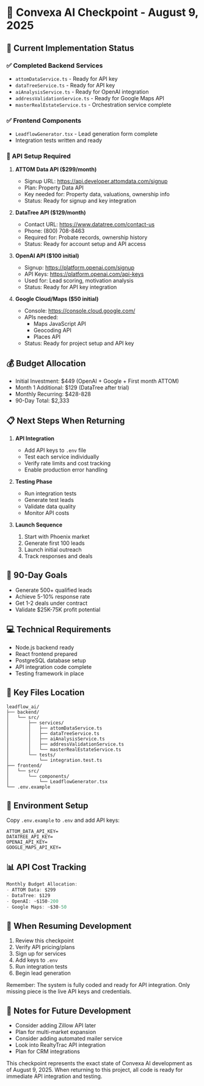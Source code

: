 # 🔄 Convexa AI Checkpoint - August 9, 2025

## 📍 Current Implementation Status

### ✅ Completed Backend Services
- `attomDataService.ts` - Ready for API key
- `dataTreeService.ts` - Ready for API key
- `aiAnalysisService.ts` - Ready for OpenAI integration
- `addressValidationService.ts` - Ready for Google Maps API
- `masterRealEstateService.ts` - Orchestration service complete

### ✅ Frontend Components
- `LeadflowGenerator.tsx` - Lead generation form complete
- Integration tests written and ready

### 📝 API Setup Required

1. **ATTOM Data API ($299/month)**
   - Signup URL: https://api.developer.attomdata.com/signup
   - Plan: Property Data API
   - Key needed for: Property data, valuations, ownership info
   - Status: Ready for signup and key integration

2. **DataTree API ($129/month)**
   - Contact URL: https://www.datatree.com/contact-us
   - Phone: (800) 708-8463
   - Required for: Probate records, ownership history
   - Status: Ready for account setup and API access

3. **OpenAI API ($100 initial)**
   - Signup: https://platform.openai.com/signup
   - API Keys: https://platform.openai.com/api-keys
   - Used for: Lead scoring, motivation analysis
   - Status: Ready for API key integration

4. **Google Cloud/Maps ($50 initial)**
   - Console: https://console.cloud.google.com/
   - APIs needed:
     * Maps JavaScript API
     * Geocoding API
     * Places API
   - Status: Ready for project setup and API key

## 💰 Budget Allocation
- Initial Investment: $449 (OpenAI + Google + First month ATTOM)
- Month 1 Additional: $129 (DataTree after trial)
- Monthly Recurring: $428-828
- 90-Day Total: $2,333

## 📋 Next Steps When Returning

1. **API Integration**
   - Add API keys to `.env` file
   - Test each service individually
   - Verify rate limits and cost tracking
   - Enable production error handling

2. **Testing Phase**
   - Run integration tests
   - Generate test leads
   - Validate data quality
   - Monitor API costs

3. **Launch Sequence**
   1. Start with Phoenix market
   2. Generate first 100 leads
   3. Launch initial outreach
   4. Track responses and deals

## 🎯 90-Day Goals
- Generate 500+ qualified leads
- Achieve 5-10% response rate
- Get 1-2 deals under contract
- Validate $25K-75K profit potential

## 💻 Technical Requirements
- Node.js backend ready
- React frontend prepared
- PostgreSQL database setup
- API integration code complete
- Testing framework in place

## 📂 Key Files Location
```
leadflow_ai/
├── backend/
│   └── src/
│       ├── services/
│       │   ├── attomDataService.ts
│       │   ├── dataTreeService.ts
│       │   ├── aiAnalysisService.ts
│       │   ├── addressValidationService.ts
│       │   └── masterRealEstateService.ts
│       └── tests/
│           └── integration.test.ts
├── frontend/
│   └── src/
│       └── components/
│           └── LeadflowGenerator.tsx
└── .env.example
```

## 🔑 Environment Setup
Copy `.env.example` to `.env` and add API keys:
```env
ATTOM_DATA_API_KEY=
DATATREE_API_KEY=
OPENAI_API_KEY=
GOOGLE_MAPS_API_KEY=
```

## 📊 API Cost Tracking
```typescript
Monthly Budget Allocation:
- ATTOM Data: $299
- DataTree: $129
- OpenAI: ~$150-200
- Google Maps: ~$30-50
```

## 🔄 When Resuming Development
1. Review this checkpoint
2. Verify API pricing/plans
3. Sign up for services
4. Add keys to `.env`
5. Run integration tests
6. Begin lead generation

Remember: The system is fully coded and ready for API integration. Only missing piece is the live API keys and credentials.

## 📝 Notes for Future Development
- Consider adding Zillow API later
- Plan for multi-market expansion
- Consider adding automated mailer service
- Look into RealtyTrac API integration
- Plan for CRM integrations

This checkpoint represents the exact state of Convexa AI development as of August 9, 2025. When returning to this project, all code is ready for immediate API integration and testing.

